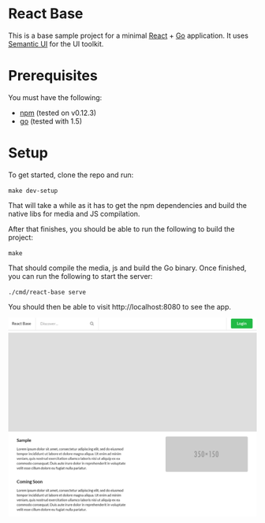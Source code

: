 # React Base
This is a base sample project for a minimal 
[React](https://facebook.github.io/react/) + [Go](http://golang.org) 
application.  It uses [Semantic UI](http://semantic-ui.com/) for the 
UI toolkit.

# Prerequisites
You must have the following:

- [npm](https://www.npmjs.com/) (tested on v0.12.3)
- [go](http://golang.org) (tested with 1.5)

# Setup
To get started, clone the repo and run:

`make dev-setup`

That will take a while as it has to get the npm dependencies and build the
native libs for media and JS compilation.

After that finishes, you should be able to run the following to build the
project:

`make`

That should compile the media, js and build the Go binary.  Once finished,
you can run the following to start the server:

`./cmd/react-base serve`

You should then be able to visit http://localhost:8080 to see the app.

![](/screenshot.png?raw=true)
